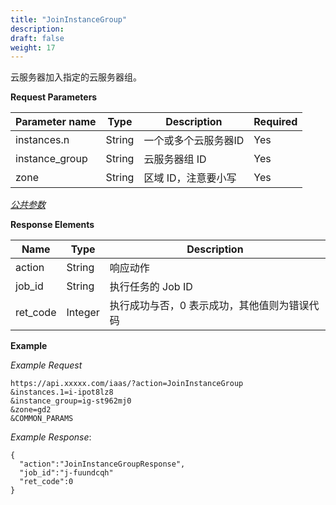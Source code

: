 ```yaml
---
title: "JoinInstanceGroup"
description: 
draft: false
weight: 17
---
```


云服务器加入指定的云服务器组。

**Request Parameters**

| Parameter name | Type | Description | Required |
| --- | --- | --- | --- |
| instances.n | String | 一个或多个云服务器ID | Yes |
| instance_group | String | 云服务器组 ID | Yes |
| zone | String | 区域 ID，注意要小写 | Yes |

[_公共参数_](../../../parameters/)

**Response Elements**

| Name | Type | Description |
| --- | --- | --- |
| action | String | 响应动作 |
| job_id | String | 执行任务的 Job ID |
| ret_code | Integer | 执行成功与否，0 表示成功，其他值则为错误代码 |

**Example**

_Example Request_

```
https://api.xxxxx.com/iaas/?action=JoinInstanceGroup
&instances.1=i-ipot8lz8
&instance_group=ig-st962mj0
&zone=gd2
&COMMON_PARAMS
```

_Example Response_:

```
{
  "action":"JoinInstanceGroupResponse",
  "job_id":"j-fuundcqh"
  "ret_code":0
}
```
